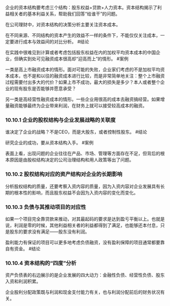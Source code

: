 企业的资本结构要考虑三个结构：股东权益+贷款+人力资本。资本结构揭示了利益相关者的基本利益关系，帮助我们回答“给谁干”的问题。

在公司理财中，对资本结构的决策分析主要关注资本成本。

在不同来源、不同结构的资本产生的效益不一样的条件下，不能仅仅关注成本，一定要进行成本与效益间的对比分析。 #结论 

在实践中很难见到计算或者考虑包括股东权益在内的加权平均资本成本的中国企业，但确实到处可见融资成本很高却“迎高而上”的情形。 #案例 

一类是高上市融资成本的情形。面对可能的失败，企业家们考虑的不是加权平均资本成本，也不是和以往的融资成本进行比较，而是非常简单地关注：整个上市融资过程需要付出多大的代价？如果上市不成功，最大的损失是多少？本人或者整个企业的现有股东是否能够并愿意承受？

另一类是高经营性融资成本的情形。一些企业用很高的成本去融资搞经营。如果增量融资能够最终为企业带来利润，在财务上就可以接受较高成本的融资。

### 10.10.1 企业的股权结构与企业发展战略的关联度

谁决定了企业的战略？不是CEO，而是大股东，或者控制性股东。 #结论 

研究企业的成功，要从资本结构入手。 #案例 

表面上看，出现问题的企业往往在产品、市场、管理等方面存在不足，但背后的根本原因是由股权结构决定的公司治理结构和用人政策等出了问题。

### 10.10.2 股权结构对应的资产结构对企业的长期影响

分析股权结构的质量，还要考察入资内容的质量，因为入资内容对企业发展具有长期的根本性的影响，而且股东权益不会因为入资内容的变化而变化。

### 10.10.3 负债与其推动项目的对应性

如果一个项目完全靠贷款来推动，对其最起码的要求是达到盈亏平衡以上。也就是说，利润是零的时候，其他利益相关者的利益都得到了满足，也能够还本付息，只是股东的要求没有满足——股东没有利润。

盈利能力有保证的项目可以更多地考虑负债融资，没有盈利保障的项目通常都要靠自有资金。 #结论 

### 10.10.4 资本结构的“四度”分析

资产负债表的右边展示的是企业发展的四大动力：金融性负债、经营性负债、股东入资和利润积累。

企业股利分配政策既与利润和现金支付能力有关，也与利润分配前后的财务状况有关。